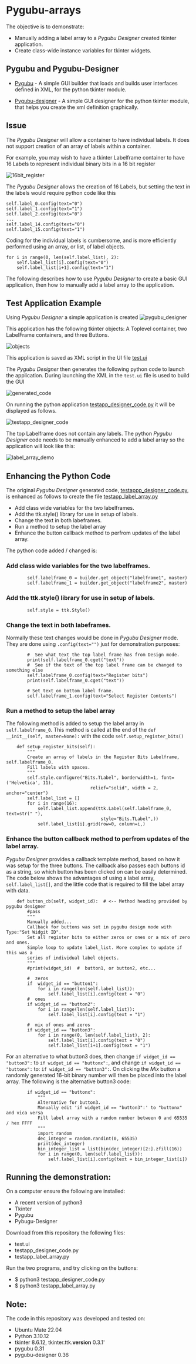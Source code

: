 # Pygubu-arrays

The objective is to demonstrate: 

* Manually adding a label array to a *Pygubu Designer* created tkinter application. 
* Create class-wide instance variables for tkinter widgets.

## Pygubu and Pygubu-Designer 

* [Pygubu](https://pypi.org/project/pygubu/) - A simple GUI builder that loads and builds user interfaces defined in XML, for the python tkinter module.

* [Pygubu-designer](https://pypi.org/project/pygubu-designer/) - A simple GUI designer for the python tkinter module, that helps you create the xml definition graphically.

## Issue

The *Pygubu Designer* will allow a container to have individual labels. It does not support creation of an array of labels within a container.

For example, you may wish to have a tkinter Labelframe container to have 16 Labels to represent individual binary bits in a 16 bit register

![16bit_register](/images/16bit_register.png)

The *Pygubu Designer* allows the creation of 16 Labels, but setting the text in the labels would require python code like this
```
self.label_0.config(text="0")
self.label_1.config(text="1")
self.label_2.config(text="0")
...
self.label_14.config(text="0")
self.label_15.config(text="1")
```
Coding for the individual labels is cumbersome, and is more efficiently performed using an array, or list, of label objects.
```
for i in range(0, len(self.label_list), 2):
    self.label_list[i].config(text="0")
    self.label_list[i+1].config(text="1")
```
The following describes how to use *Pygubu Designer* to create a basic GUI application, then how to manually add a label array to the application.

## Test Application Example

Using *Pygubu Designer* a simple application is created 
![pygubu_designer](/images/pygubu_designer.png)

This application has the following tkinter objects: A Toplevel container, two LabelFrame containers, and three Buttons.

![objects](/images/objects.png)

This application is saved as XML script in the UI file [test.ui](test.ui)

The *Pygubu Designer* then generates the following python code to launch the application. During launching the XML in the `test.ui` file is used to build the GUI

![generated_code](/images/generated_code.png)

On running the python application [testapp_designer_code.py](testapp_designer_code.py) it will be displayed as follows.

![testapp_designer_code](/images/testapp_designer_code.png)

The top Labelframe does not contain any labels. The python *Pygubu Designer* code needs to be manually enhanced to add a label array so the application will look like this:

![label_array_demo](/images/label_array_demo.png)

## Enhancing the Python Code

The original *Pygubu Designer* generated code, [testappp_designer_code.py](testapp_designer_code.py), is enhanced as follows to create the file [testapp_label_array.py](testapp_label_array.py)

* Add class wide variables for the two labelframes.
* Add the ttk.style() library for use in setup of labels.
* Change the text in both labeframes.
* Run a method to setup the label array
* Enhance the button callback method to perfrom updates of the label array.

The python code added / changed is:

### Add class wide variables for the two labelframes.
```
        self.labelframe_0 = builder.get_object("labelframe1", master)
        self.labelframe_1 = builder.get_object("labelframe2", master)
```

### Add the ttk.style() library for use in setup of labels.
```
        self.style = ttk.Style()
```

###  Change the text in both labeframes.
Normally these text changes would be done in *Pygubu Designer* mode. They are done using `.config(text="")` just for demonstration purposes: 
```
        #  See what text the top label frame has from Design mode.
        print(self.labelframe_0.cget("text"))
        #  See if the text of the top label frame can be changed to something else
        self.labelframe_0.config(text="Register bits")
        print(self.labelframe_0.cget("text"))

        # Set text on bottom label frame.
        self.labelframe_1.config(text="Select Register Contents")
```

### Run a method to setup the label array
The following method is added to setup the label array in `self.labelframe_0`. This method is called at the end of the `def __init__(self, master=None):` with the code `self.setup_register_bits()`

```
    def setup_register_bits(self):
        """
        Create an array of labels in the Register Bits Labelframe, self.labelframe_0.
        Fill labels with spaces.
        """
        self.style.configure("Bits.TLabel", borderwidth=1, font=('Helvetica', 11),
                                relief="solid", width = 2, anchor="center")
        self.label_list = []
        for i in range(16):
            self.label_list.append(ttk.Label(self.labelframe_0, text=str(" "),
                                    style="Bits.TLabel",))
            self.label_list[i].grid(row=0, column=i,)
```
###  Enhance the button callback method to perfrom updates of the label array.
*Pygubu Designer* provides a callback template method, based on how it was setup for the three buttons. The callback also passes each buttons id as a string, so which button has been clicked on can be easily determined. The code below shows the advantages of using a label array, `self.label_list[]`, and the little code that is required to fill the label array with data.

```
    def button_cb(self, widget_id):  # <-- Method heading provided by pygubu designer
        #pass
        """
        Manually added...
        Callback for buttons was set in pygubu design mode with Type:"Set Widgit ID".
        Set all register bits to either zeros or ones or a mix of zero and ones.
        Simple loop to update label_list. More complex to update if this was a
        series of individual label objects.
        """
        #print(widget_id)  #  button1, or button2, etc...

        #  zeros
        if  widget_id == "button1":
            for i in range(len(self.label_list)):
                self.label_list[i].config(text = "0")
        #  ones
        if widget_id == "button2":
            for i in range(len(self.label_list)):
                self.label_list[i].config(text = "1")

        #  mix of ones and zeros
        if widget_id == "button3":
            for i in range(0, len(self.label_list), 2):
                self.label_list[i].config(text = "0")
                self.label_list[i+1].config(text = "1")
```

For an alternative to what button3 does, then change `if widget_id == "button3":` to `if widget_id == "buttonx":`, and change  `if widget_id == "buttonx":` to: `if widget_id == "button3":`. On clicking the *Mix* button a randomly generated 16-bit binary number will then be placed into the label array. The following is the alternative button3 code:

```
        if widget_id == "buttonx":
            """
            Alternative for button3.
            Manually edit 'if widget_id == "button3":' to "buttonx" and vica versa
            Fill label array with a random number between 0 and 65535 / hex FFFF
            """
            import random
            dec_integer = random.randint(0, 65535)
            print(dec_integer)
            bin_integer_list = list(bin(dec_integer)[2:].zfill(16))
            for i in range(0, len(self.label_list)):
                self.label_list[i].config(text = bin_integer_list[i])
```
## Running the demonstration:

On a computer ensure the following are installed:
* A recent version of python3
* Tkinter
* Pygubu
* Pybugu-Designer

Download from this repository the following files:
* test.ui
* testapp_designer_code.py
* testapp_label_array.py

Run the two programs, and try clicking on the buttons:
* $ python3 testapp_designer_code.py
* $ python3 testapp_label_array.py

## Note:
The code in this repository was developed and tested on:
* Ubuntu Mate 22.04
* Python 3.10.12
* tkinter 8.6.12, tkinter.ttk.__version__ 0.3.1'
* pygubu 0.31 
* pygubu-designer 0.36 










